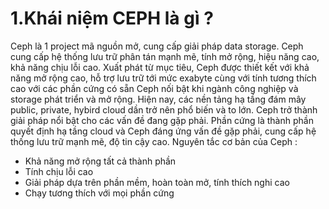 # 1.Khái niệm CEPH là gì ?
Ceph là 1 project mã nguồn mở, cung cấp giải pháp data storage. Ceph cung cấp hệ thống lưu trữ phân tán mạnh mẽ, tính mở rộng, hiệu năng cao, khả năng chịu lỗi cao. Xuất phát từ mục tiêu, Ceph được thiết kết với khả năng mở rộng cao, hỗ trợ lưu trữ tới mức exabyte cùng với tính tương thích cao với các phần cứng có sẵn
Ceph nối bật khi ngành công nghiệp và storage phát triển và mở rộng. Hiện nay, các nền tảng hạ tầng đám mây public, private, hybird cloud dần trở nên phổ biến và to lớn. Ceph trở thành giải pháp nổi bật cho các vấn đề đang gặp phải.
Phần cứng là thành phần quyết định hạ tầng cloud và Ceph đáng ứng vấn đề gặp phải, cung cấp hệ thống lưu trữ mạnh mẽ, độ tin cậy cao.
Nguyên tắc cơ bản của Ceph :
- Khả năng mở rộng tất cả thành phần
- Tính chịu lỗi cao
- Giải pháp dựa trên phần mềm, hoàn toàn mở, tính thích nghi cao
- Chạy tương thích với mọi phần cứng


